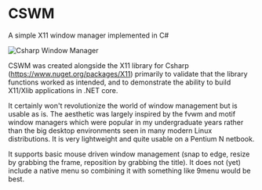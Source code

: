 # CSWM
A simple X11 window manager implemented in C#

![Csharp Window Manager](https://github.com/ajnewlands/cswm/blob/master/cswm.PNG)

CSWM was created alongside the X11 library for Csharp (https://www.nuget.org/packages/X11) primarily to validate that the library functions worked as intended, and to demonstrate the ability to build X11/Xlib applications in .NET core.

It certainly won't revolutionize the world of window management but is usable as is. The aesthetic was largely inspired by the fvwm and motif window managers which were popular in my undergraduate years rather than the big desktop environments seen in many modern Linux distributions. It is very lightweight and quite usable on a Pentium N netbook.

It supports basic mouse driven window management (snap to edge, resize by grabbing the frame, reposition by grabbing the title). It does not (yet) include a native menu so combining it with something like 9menu would be best.
